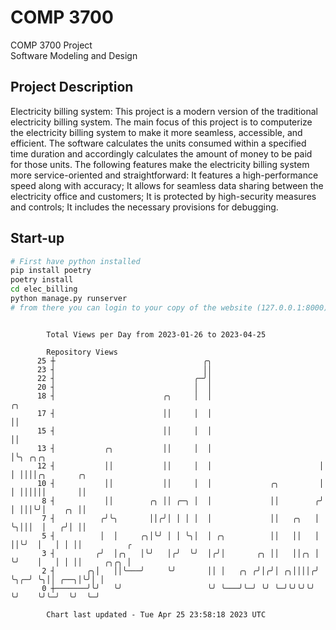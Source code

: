 # COMP 3700
COMP 3700 Project  
Software Modeling and Design
## Project Description
Electricity billing system: This project is a modern version of the traditional electricity billing system. The main focus of this project is to computerize the electricity billing system to make it more seamless, accessible, and efficient. The software calculates the units consumed within a specified time duration and accordingly calculates the amount of money to be paid for those units. The following features make the electricity billing system more service-oriented and straightforward: It features a high-performance speed along with accuracy; It allows for seamless data sharing between the electricity office and customers; It is protected by high-security measures and controls; It includes the necessary provisions for debugging.

## Start-up
```bash
# First have python installed
pip install poetry
poetry install
cd elec_billing
python manage.py runserver
# from there you can login to your copy of the website (127.0.0.1:8000), default creds are admin/admin
```

```

        Total Views per Day from 2023-01-26 to 2023-04-25

        Repository Views
      25 ┼                                 ╭╮
      23 ┤                                 ││
      22 ┤                               ╭─╯│
      20 ┤                               │  │
      18 ┤                        ╭╮     │  │                        ╭╮
      17 ┤                        ││     │  │                        ││
      15 ┤                        ││     │  │                        ││
      13 ┤           ╭╮           ││     │  │                        │╰╮ ╭╮╭╮
      12 ┤           ││           ││     │  │                        │ │ ││││╭╮       ╭╮
      10 ┤           ││           ││     │  │             ╭╮         │ │ ││││││       ││
       8 ┤           ││        ╭╮ ││ ╭─╮ │  │             ││        ╭╯ │ │││╰╯│    ╭╮ ││
       7 ┤          ╭╯╰╮       ││╭╯│ │ │ │  │             ││   ╭╮   │  ╰╮│││  │   ╭╯│ ││
       5 ┤          │  │     ╭╮│╰╯ │ │ ╰╮│  │ ╭╮          ││   ││   │   ││╰╯  │   │ │ ││          ╭
       3 ┤         ╭╯  │╭╮   │╰╯   │╭╯  ╰╯  │╭╯│       ╭╮ ││   ││╭╮ │   ╰╯    │   │ │ ││     ╭╮╭╮ │
       2 ┤       ╭╮│   ││╰───╯     ╰╯       ││ │   ╭╮ ╭╯│╭╯│ ╭╮││││╭╯         ╰╮╭─╯ ╰╮││ ╭──╮│╰╯│ │
       0 ┼───────╯╰╯   ╰╯                   ╰╯ ╰───╯╰─╯ ╰╯ ╰─╯╰╯╰╯╰╯           ╰╯    ╰╯╰─╯  ╰╯  ╰─╯

        Chart last updated - Tue Apr 25 23:58:18 2023 UTC
        
```
